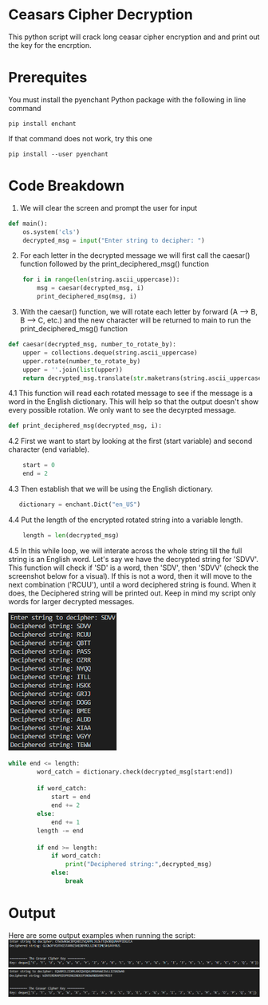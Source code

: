 # Ceasars Cipher Decryption
This python script will crack long ceasar cipher encryption and and print out the key for the encrption.

# Prerequites
You must install the pyenchant Python package with the following in line command
```
pip install enchant

```
If that command does not work, try this one
```
pip install --user pyenchant
```

# Code Breakdown
1. We will clear the screen and prompt the user for input
```python
def main():
    os.system('cls')
    decrypted_msg = input("Enter string to decipher: ")
```
2. For each letter in the decrypted message we will first call the caesar() function followed by the print_deciphered_msg() function
```python
    for i in range(len(string.ascii_uppercase)):
        msg = caesar(decrypted_msg, i)
        print_deciphered_msg(msg, i) 
```
3. With the caesar() function, we will rotate each letter by forward (A --> B, B --> C, etc.) and the new character
will be returned to main to run the print_deciphered_msg() function
```python
def caesar(decrypted_msg, number_to_rotate_by):
    upper = collections.deque(string.ascii_uppercase)
    upper.rotate(number_to_rotate_by)
    upper = ''.join(list(upper))
    return decrypted_msg.translate(str.maketrans(string.ascii_uppercase, upper))
```
4.1 This function will read each rotated message to see if the message is a word in the English dictionary. 
This will help so that the output doesn't show every possible rotation. We only want to see the decyrpted message.
```python
def print_deciphered_msg(decrypted_msg, i):
 ```
 4.2 First we want to start by looking at the first (start variable) and second character (end variable). 
 ```python
     start = 0
     end = 2
 ```
 4.3 Then establish that we will be using the English dictionary.
 ```python
    dictionary = enchant.Dict("en_US")
```
4.4 Put the length of the encrypted rotated string into a variable length.
```python
    length = len(decrypted_msg) 
```
4.5 In this while loop, we will interate across the whole string till the full string is an English word. Let's say we have the
decrypted string for 'SDVV'. This function will check if 'SD' is a word, then 'SDV', then 'SDVV' (check the screenshot below for a visual). If this is not a word, then it will move to the next combination ('RCUU'), until a word deciphered string is found. When it does, the Deciphered string will be printed out. Keep in mind my script only words for larger decrypted messages. 

![alt text](Example1.png)

```python
while end <= length:
        word_catch = dictionary.check(decrypted_msg[start:end])
        
        if word_catch:
            start = end
            end += 2
        else:
            end += 1
        length -= end

        if end >= length:
            if word_catch:
                print("Deciphered string:",decrypted_msg)
            else:
                break
```
# Output
Here are some output examples when running the script:
![alt text](Example2.PNG)
![alt text](Example3.PNG)

